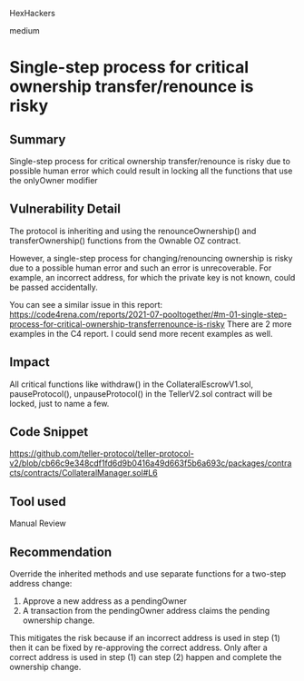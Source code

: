 HexHackers

medium

# Single-step process for critical ownership transfer/renounce is risky

## Summary
Single-step process for critical ownership transfer/renounce is risky due to possible human error which could result in locking all the functions that use the onlyOwner modifier
## Vulnerability Detail
The protocol is inheriting and using the renounceOwnership() and transferOwnership() functions from the Ownable OZ contract. 

However, a single-step process for changing/renouncing ownership is risky due to a possible human error and such an error is unrecoverable. For example, an incorrect address, for which the private key is not known, could be passed accidentally.

You can see a similar issue in this report:
https://code4rena.com/reports/2021-07-pooltogether/#m-01-single-step-process-for-critical-ownership-transferrenounce-is-risky
There are 2 more examples in the C4 report. I could send more recent examples as well.
## Impact
All critical functions like withdraw() in the CollateralEscrowV1.sol, pauseProtocol(), unpauseProtocol() in the TellerV2.sol contract will be locked, just to name a few.
## Code Snippet
https://github.com/teller-protocol/teller-protocol-v2/blob/cb66c9e348cdf1fd6d9b0416a49d663f5b6a693c/packages/contracts/contracts/CollateralManager.sol#L6
## Tool used
Manual Review

## Recommendation
Override the inherited methods and use separate functions for a two-step address change:
1) Approve a new address as a pendingOwner
2) A transaction from the pendingOwner address claims the pending ownership change.

This mitigates the risk because if an incorrect address is used in step (1) then it can be fixed by re-approving the correct address. Only after a correct address is used in step (1) can step (2) happen and complete the ownership change.